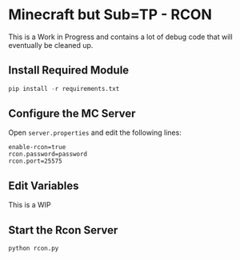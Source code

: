 # Minecraft but Sub=TP - RCON
This is a Work in Progress and contains a lot of debug code that will eventually be cleaned up.

## Install Required Module

```py
pip install -r requirements.txt
```

## Configure the MC Server

Open `server.properties` and edit the following lines:

```text
enable-rcon=true
rcon.password=password
rcon.port=25575
```

## Edit Variables

This is a WIP

## Start the Rcon Server

```cli
python rcon.py
```
